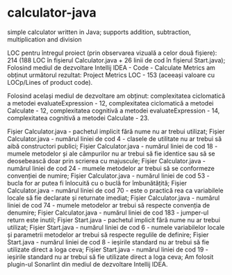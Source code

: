 # calculator-java
simple calculator written in Java; supports addition, subtraction, multiplication and division

LOC pentru întregul proiect (prin observarea vizuală a celor două fișiere): 214 (188 LOC în fișierul Calculator.java + 26 linii de cod în fișierul Start.java);
Folosind mediul de dezvoltare Intellij IDEA - Code - Calculate Metrics am obținut următorul rezultat: Project Metrics LOC - 153 (aceeași valoare cu LOCp/Lines of product code).

Folosind același mediul de dezvoltare am obținut: complexitatea ciclomatică a metodei evaluateExpression - 12, complexitatea ciclomatică a
metodei Calculate - 12, complexitatea cognitivă a metodei evaluateExpression - 14, complexitatea cognitivă a metodei Calculate - 23. 

Fișier Calculator.java - pachetul implicit fără nume nu ar trebui utilizat;
Fișier Calculator.java - numărul liniei de cod 4 - clasele de utilitate nu ar trebui să aibă constructori publici;
Fișier Calculator.java - numărul liniei de cod 18 - mumele metodelor  și ale câmpurilor nu ar trebui să fie identice sau să se deosebească doar prin scrierea cu majuscule;
Fișier Calculator.java - numărul liniei de cod 24 - mumele metodelor ar trebui să se conformeze convenției de numire;
Fișier Calculator.java - numărul liniei de cod 53 - bucla for ar putea fi înlocuită cu o buclă for îmbunătățită;
Fișier Calculator.java - numărul liniei de cod 70 - este o practică rea ca variabilele locale să fie declarate și returnate imediat;
Fișier Calculator.java - numărul liniei de cod 74 - mumele metodelor ar trebui să respecte convenția de denumire;
Fișier Calculator.java - numărul liniei de cod 183 - jumper-ul return este inutil;
Fișier Start.java - pachetul implicit fără nume nu ar trebui utilizat;
Fișier Start.java - numărul liniei de cod 6 - numele variabilelor locale și parametrii metodelor ar trebui să respecte regulile de definire;
Fișier Start.java - numărul liniei de cod 8 - ieșirile standard nu ar trebui să fie utilizate direct a loga ceva;
Fișier Start.java - numărul liniei de cod 19 - ieșirile standard nu ar trebui să fie utilizate direct a loga ceva;
Am folosit plugin-ul Sonarlint din mediul de dezvoltare Intellij IDEA.
